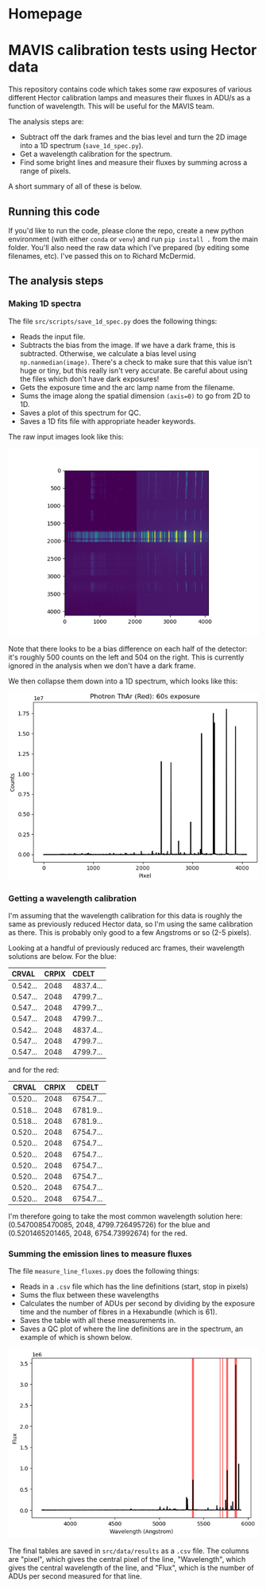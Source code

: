 # Homepage

# MAVIS calibration tests using Hector data

This repository contains code which takes some raw exposures of various different Hector calibration lamps and measures their fluxes in ADU/s as a function of wavelength. This will be useful for the MAVIS team.

The analysis steps are:

* Subtract off the dark frames and the bias level and turn the 2D image into a 1D spectrum (`save_1d_spec.py`).
* Get a wavelength calibration for the spectrum.
* Find some bright lines and measure their fluxes by summing across a range of pixels.

A short summary of all of these is below.

## Running this code

If you'd like to run the code, please clone the repo, create a new python environment (with either `conda` or `venv`) and run `pip install .` from the main folder. You'll also need the raw data which I've prepared (by editing some filenames, etc). I've passed this on to Richard McDermid. 

## The analysis steps

### Making 1D spectra

The file `src/scripts/save_1d_spec.py` does the following things:

* Reads the input file.
* Subtracts the bias from the image. If we have a dark frame, this is subtracted. Otherwise, we calculate a bias level using `np.nanmedian(image)`. There's a check to make sure that this value isn't huge or tiny, but this really isn't very accurate. Be careful about using the files which don't have dark exposures!
* Gets the exposure time and the arc lamp name from the filename.
* Sums the image along the spatial dimension `(axis=0)` to go from 2D to 1D.
* Saves a plot of this spectrum for QC.
* Saves a 1D fits file with appropriate header keywords.

The raw input images look like this:

![2D image](img/2d_image.png)

Note that there looks to be a bias difference on each half of the detector: it's roughly 500 counts on the left and 504 on the right. This is currently ignored in the analysis when we don't have a dark frame. 

We then collapse them down into a 1D spectrum, which looks like this:

![A 1D spectrum of a Photron ThAr lamp in the red](img/Photron_ThAr_Red_60s_02_1d_spec.png)

### Getting a wavelength calibration

I'm assuming that the wavelength calibration for this data is roughly the same as previously reduced Hector data, so I'm using the same calibration as there. This is probably only good to a few Angstroms or so (2-5 pixels).

Looking at a handful of previously reduced arc frames, their wavelength solutions are below. For the blue:

| CRVAL      | CRPIX        | CDELT |
| :----------- | :----------- | :------ |
| 0.542... | 2048 | 4837.4... |
| 0.547... | 2048 | 4799.7... |
| 0.547... | 2048 | 4799.7... |
| 0.547... | 2048 | 4799.7... |
| 0.542... | 2048 | 4837.4... |
| 0.547... | 2048 | 4799.7... |
| 0.547... | 2048 | 4799.7... |

and for the red:

| CRVAL      | CRPIX        | CDELT |
| ----------- | ----------- | ------ |
| 0.520... |  2048 | 6754.7... |
| 0.518... |  2048 | 6781.9... |
| 0.518... |  2048 | 6781.9... |
| 0.520... |  2048 | 6754.7... |
| 0.520... |  2048 | 6754.7... |
| 0.520... |  2048 | 6754.7... |
| 0.520... |  2048 | 6754.7... |
| 0.520... |  2048 | 6754.7... |
| 0.520... |  2048 | 6754.7... |
| 0.520... |  2048 | 6754.7... |

I'm therefore going to take the most common wavelength solution here: (0.5470085470085, 2048, 4799.726495726) for the blue and (0.5201465201465, 2048, 6754.73992674) for the red.



### Summing the emission lines to measure fluxes

The file `measure_line_fluxes.py` does the following things:

* Reads in a `.csv` file which has the line definitions (start, stop in pixels)
* Sums the flux between these wavelengths
* Calculates the number of ADUs per second by dividing by the exposure time and the number of fibres in a Hexabundle (which is 61).
* Saves the table with all these measurements in.
* Saves a QC plot of where the line definitions are in the spectrum, an example of which is shown below.

![An example spectrum showing where the fluxes are summed over](img/Newport_Ne_Blue_300s_02_1dspec_cal_fluxes.png)

The final tables are saved in `src/data/results` as a `.csv` file. The columns are "pixel", which gives the central pixel of the line, "Wavelength", which gives the central wavelength of the line, and "Flux", which is the number of ADUs per second measured for that line.